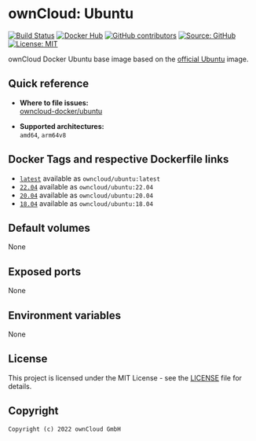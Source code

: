 # ownCloud: Ubuntu

[![Build Status](https://drone.owncloud.com/api/badges/owncloud-docker/ubuntu/status.svg)](https://drone.owncloud.com/owncloud-docker/ubuntu)
[![Docker Hub](https://img.shields.io/docker/v/owncloud/ubuntu?logo=docker&label=dockerhub&sort=semver&logoColor=white)](https://hub.docker.com/r/owncloud/ubuntu)
[![GitHub contributors](https://img.shields.io/github/contributors/owncloud-docker/ubuntu)](https://github.com/owncloud-docker/ubuntu/graphs/contributors)
[![Source: GitHub](https://img.shields.io/badge/source-github-blue.svg?logo=github&logoColor=white)](https://github.com/owncloud-docker/ubuntu)
[![License: MIT](https://img.shields.io/github/license/owncloud-docker/ubuntu)](https://github.com/owncloud-docker/ubuntu/blob/master/LICENSE)

ownCloud Docker Ubuntu base image based on the [official Ubuntu](https://registry.hub.docker.com/_/ubuntu/) image.

## Quick reference

- **Where to file issues:**\
  [owncloud-docker/ubuntu](https://github.com/owncloud-docker/ubuntu/issues)

- **Supported architectures:**\
  `amd64`, `arm64v8`

## Docker Tags and respective Dockerfile links

- [`latest`](https://github.com/owncloud-docker/ubuntu/blob/master/latest/Dockerfile.amd64) available as `owncloud/ubuntu:latest`
- [`22.04`](https://github.com/owncloud-docker/ubuntu/blob/master/v22.04/Dockerfile.amd64) available as `owncloud/ubuntu:22.04`
- [`20.04`](https://github.com/owncloud-docker/ubuntu/blob/master/v20.04/Dockerfile.amd64) available as `owncloud/ubuntu:20.04`
- [`18.04`](https://github.com/owncloud-docker/ubuntu/blob/master/v18.04/Dockerfile.amd64) available as `owncloud/ubuntu:18.04`

## Default volumes

None

## Exposed ports

None

## Environment variables

None

## License

This project is licensed under the MIT License - see the [LICENSE](https://github.com/owncloud-docker/ubuntu/blob/master/LICENSE) file for details.

## Copyright

```Text
Copyright (c) 2022 ownCloud GmbH
```
